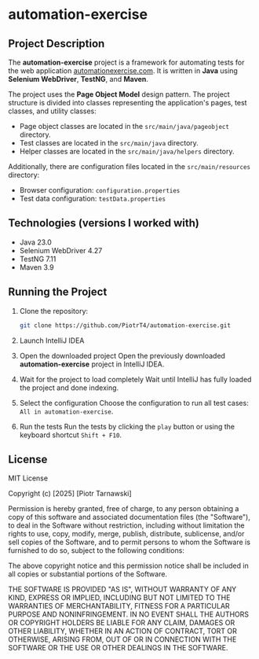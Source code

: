 # automation-exercise

## Project Description
The **automation-exercise** project is a framework for automating tests for the web application [automationexercise.com](https://www.automationexercise.com/). It is written in **Java** using **Selenium WebDriver**, **TestNG**, and **Maven**.

The project uses the **Page Object Model** design pattern. The project structure is divided into classes representing the application's pages, test classes, and utility classes:

- Page object classes are located in the `src/main/java/pageobject` directory.
- Test classes are located in the `src/main/java` directory.
- Helper classes are located in the `src/main/java/helpers` directory.

Additionally, there are configuration files located in the `src/main/resources` directory:
- Browser configuration: `configuration.properties`
- Test data configuration: `testData.properties`

## Technologies (versions I worked with)
- Java 23.0
- Selenium WebDriver 4.27
- TestNG 7.11
- Maven 3.9

## Running the Project
1. Clone the repository:
   ```bash
   git clone https://github.com/PiotrT4/automation-exercise.git
   ```
2. Launch IntelliJ IDEA

3. Open the downloaded project
Open the previously downloaded **automation-exercise** project in IntelliJ IDEA.

4. Wait for the project to load completely
Wait until IntelliJ has fully loaded the project and done indexing.

5. Select the configuration
Choose the configuration to run all test cases: `All in automation-exercise`.

6. Run the tests
Run the tests by clicking the `play` button or using the keyboard shortcut `Shift + F10`.

## License

MIT License

Copyright (c) [2025] [Piotr Tarnawski]

Permission is hereby granted, free of charge, to any person obtaining a copy
of this software and associated documentation files (the "Software"), to deal
in the Software without restriction, including without limitation the rights
to use, copy, modify, merge, publish, distribute, sublicense, and/or sell
copies of the Software, and to permit persons to whom the Software is
furnished to do so, subject to the following conditions:

The above copyright notice and this permission notice shall be included in all
copies or substantial portions of the Software.

THE SOFTWARE IS PROVIDED "AS IS", WITHOUT WARRANTY OF ANY KIND, EXPRESS OR
IMPLIED, INCLUDING BUT NOT LIMITED TO THE WARRANTIES OF MERCHANTABILITY,
FITNESS FOR A PARTICULAR PURPOSE AND NONINFRINGEMENT. IN NO EVENT SHALL THE
AUTHORS OR COPYRIGHT HOLDERS BE LIABLE FOR ANY CLAIM, DAMAGES OR OTHER
LIABILITY, WHETHER IN AN ACTION OF CONTRACT, TORT OR OTHERWISE, ARISING FROM,
OUT OF OR IN CONNECTION WITH THE SOFTWARE OR THE USE OR OTHER DEALINGS IN THE
SOFTWARE.
